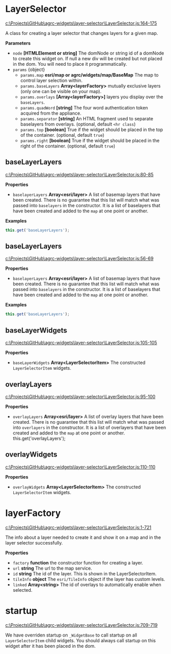 # LayerSelector

[c:\Projects\GitHub\agrc-widgets\layer-selector\LayerSelector.js:164-175](https://github.com/agrc-widgets/layer-selector/blob/0cd8174c371f65a562eb0bdfd7d92a52fed4f08c/c:\Projects\GitHub\agrc-widgets\layer-selector\LayerSelector.js#L164-L175 "Source code on GitHub")

A class for creating a layer selector that changes layers for a given map.

**Parameters**

-   `node` **[HTMLElement or string]** The domNode or string id of a domNode to create this widget on. If null
    a new div will be created but not placed in the dom. You will need to place it programmatically.
-   `params`  {object}
    -   `params.map` **esri/map or agrc/widgets/map/BaseMap** The map to control layer selection within.
    -   `params.baseLayers` **Array&lt;layerFactory&gt;** mutually exclusive layers (only one can be visible on your map).
    -   `params.overlays` **[Array&lt;layerFactory&gt;]** layers you display over the `baseLayers`.
    -   `params.quadWord` **[string]** The four word authentication token acquired from the appliance.
    -   `params.separator` **[string]** An HTML fragment used to
        separate baselayers from overlays. (optional, default `<hr class`)
    -   `params.top` **[boolean]** True if the widget should be placed in the top of the container. (optional, default `true`)
    -   `params.right` **[boolean]** True if the widget should be placed in the right of the container. (optional, default `true`)

## baseLayerLayers

[c:\Projects\GitHub\agrc-widgets\layer-selector\LayerSelector.js:80-85](https://github.com/agrc-widgets/layer-selector/blob/0cd8174c371f65a562eb0bdfd7d92a52fed4f08c/c:\Projects\GitHub\agrc-widgets\layer-selector\LayerSelector.js#L80-L85 "Source code on GitHub")

**Properties**

-   `baselayerLayers` **Array&lt;esri/layer&gt;** A list of basemap layers that have been created.
    There is no guarantee that this list will match what was passed into `baselayers` in
    the constructor. It is a list of baselayers that have been created and added to the `map`
    at one point or another.

**Examples**

```javascript
this.get('baseLayerLayers');
```

## baseLayerLayers

[c:\Projects\GitHub\agrc-widgets\layer-selector\LayerSelector.js:56-69](https://github.com/agrc-widgets/layer-selector/blob/0cd8174c371f65a562eb0bdfd7d92a52fed4f08c/c:\Projects\GitHub\agrc-widgets\layer-selector\LayerSelector.js#L56-L69 "Source code on GitHub")

**Properties**

-   `baselayerLayers` **Array&lt;esri/layer&gt;** A list of basemap layers that have been created.
    There is no guarantee that this list will match what was passed into `baselayers` in
    the constructor. It is a list of baselayers that have been created and added to the `map`
    at one point or another.

**Examples**

```javascript
this.get('baseLayerLayers');
```

## baseLayerWidgets

[c:\Projects\GitHub\agrc-widgets\layer-selector\LayerSelector.js:105-105](https://github.com/agrc-widgets/layer-selector/blob/0cd8174c371f65a562eb0bdfd7d92a52fed4f08c/c:\Projects\GitHub\agrc-widgets\layer-selector\LayerSelector.js#L105-L105 "Source code on GitHub")

**Properties**

-   `baseLayerWidgets` **Array&lt;LayerSelectorItem&gt;** The constructed `LayerSelectorItem` widgets.

## overlayLayers

[c:\Projects\GitHub\agrc-widgets\layer-selector\LayerSelector.js:95-100](https://github.com/agrc-widgets/layer-selector/blob/0cd8174c371f65a562eb0bdfd7d92a52fed4f08c/c:\Projects\GitHub\agrc-widgets\layer-selector\LayerSelector.js#L95-L100 "Source code on GitHub")

**Properties**

-   `overlayLayers` **Array&lt;esri/layer&gt;** A list of overlay layers that have been created.
    There is no guarantee that this list will match what was passed into `overlayers` in
    the constructor. It is a list of overlayers that have been created and added to the `map`
    at one point or another.
    this.get('overlayLayers');

## overlayWidgets

[c:\Projects\GitHub\agrc-widgets\layer-selector\LayerSelector.js:110-110](https://github.com/agrc-widgets/layer-selector/blob/0cd8174c371f65a562eb0bdfd7d92a52fed4f08c/c:\Projects\GitHub\agrc-widgets\layer-selector\LayerSelector.js#L110-L110 "Source code on GitHub")

**Properties**

-   `overlayWidgets` **Array&lt;LayerSelectorItem&gt;** The constructed `LayerSelectorItem` widgets.

# layerFactory

[c:\Projects\GitHub\agrc-widgets\layer-selector\LayerSelector.js:1-721](https://github.com/agrc-widgets/layer-selector/blob/0cd8174c371f65a562eb0bdfd7d92a52fed4f08c/c:\Projects\GitHub\agrc-widgets\layer-selector\LayerSelector.js#L1-L721 "Source code on GitHub")

The info about a layer needed to create it and show it on a map and in the layer selector successfully.

**Properties**

-   `factory` **function** the constructor function for creating a layer.
-   `url` **string** The url to the map service.
-   `id` **string** The id of the layer. This is shown in the LayerSelectorItem.
-   `tileInfo` **object** The `esri/TileInfo` object if the layer has custom levels.
-   `linked` **Array&lt;string&gt;** The id of overlays to automatically enable when selected.

# startup

[c:\Projects\GitHub\agrc-widgets\layer-selector\LayerSelector.js:709-719](https://github.com/agrc-widgets/layer-selector/blob/0cd8174c371f65a562eb0bdfd7d92a52fed4f08c/c:\Projects\GitHub\agrc-widgets\layer-selector\LayerSelector.js#L709-L719 "Source code on GitHub")

We have overriden startup on `_WidgetBase` to call startup on all `LayerSelectorItem` child widgets.
You should always call startup on this widget after it has been placed in the dom.
